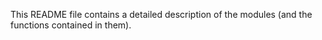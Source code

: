 This README file contains a detailed description of the modules
(and the functions contained in them).
